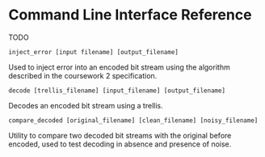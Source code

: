 Command Line Interface Reference
================================

TODO

`inject_error [input filename] [output_filename]`

Used to inject error into an encoded bit stream using the algorithm described in
the coursework 2 specification.

`decode [trellis_filename] [input_filename] [output_filename]`

Decodes an encoded bit stream using a trellis.

`compare_decoded [original_filename] [clean_filename] [noisy_filename]`

Utility to compare two decoded bit streams with the original before encoded,
used to test decoding in absence and presence of noise.
